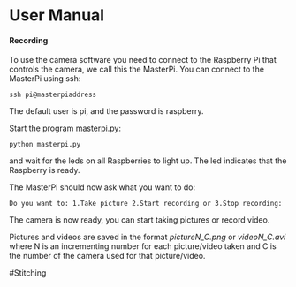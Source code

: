 # User Manual
#### Recording
To use the camera software you need to connect to the Raspberry Pi that controls the camera, we call this the MasterPi. You can connect to the MasterPi using ssh:

```
ssh pi@masterpiaddress
```
The default user is pi, and the password is raspberry.

Start the program [masterpi.py](https://github.com/Project360VRCam/360VRCam/blob/master/masterpi.py):
```
python masterpi.py
```
and wait for the leds on all Raspberries to light up. The led indicates that the Raspberry is ready.

The MasterPi should now ask what you want to do:
```
Do you want to: 1.Take picture 2.Start recording or 3.Stop recording: 
```
The camera is now ready, you can start taking pictures or record video.

Pictures and videos are saved in the format *pictureN_C.png* or *videoN_C.avi* where N is an incrementing number for each picture/video taken and C is the number of the camera used for that picture/video.


#Stitching

